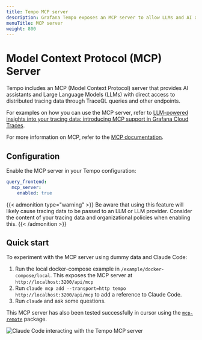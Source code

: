 ```yaml
---
title: Tempo MCP server
description: Grafana Tempo exposes an MCP server to allow LLMs and AI assistants to interact with your trace data.
menuTitle: MCP server
weight: 800
---
```


# Model Context Protocol (MCP) Server

Tempo includes an MCP (Model Context Protocol) server that provides AI assistants and Large Language Models (LLMs) with direct access to distributed tracing data through TraceQL queries and other endpoints.

For examples on how you can use the MCP server, refer to [LLM-powered insights into your tracing data: introducing MCP support in Grafana Cloud Traces](https://grafana.com/blog/2025/08/13/llm-powered-insights-into-your-tracing-data-introducing-mcp-support-in-grafana-cloud-traces/).

For more information on MCP, refer to the [MCP documentation](https://modelcontextprotocol.io/docs/getting-started/intro).

## Configuration

Enable the MCP server in your Tempo configuration:

```yaml
query_frontend:
  mcp_server:
    enabled: true
```

{{< admonition type="warning" >}}
Be aware that using this feature will likely cause tracing data to be passed to an LLM or LLM provider. Consider the content of your tracing data and organizational policies when enabling this.
{{< /admonition >}}

## Quick start

To experiment with the MCP server using dummy data and Claude Code:

1. Run the local docker-compose example in `/example/docker-compose/local`. This exposes the MCP server at `http://localhost:3200/api/mcp`
1. Run `claude mcp add --transport=http tempo http://localhost:3200/api/mcp` to add a reference to Claude Code.
1. Run `claude` and ask some questions.

This MCP server has also been tested successfully in cursor using the [`mcp-remote`](https://www.npmjs.com/package/mcp-remote) package.

![Claude Code interacting with the Tempo MCP server](/static/img/docs/tempo/claude-code-tempo-mcp.png)
